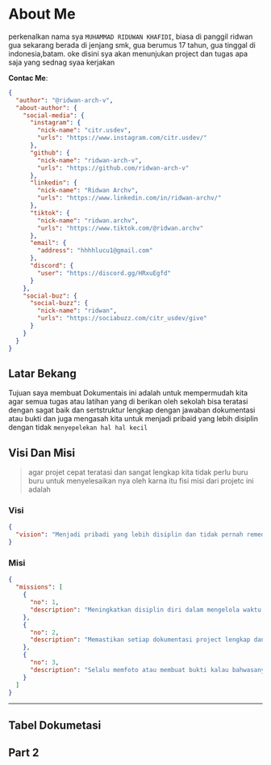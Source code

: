 # About Me

perkenalkan nama sya `MUHAMMAD RIDUWAN KHAFIDI`, biasa di panggil ridwan gua sekarang berada di jenjang smk, gua berumus 17 tahun, gua tinggal di indonesia,batam. oke disini sya akan menunjukan project dan tugas apa saja yang sednag syaa kerjakan

**Contac Me**:

```json
{
  "author": "@ridwan-arch-v",
  "about-author": {
    "social-media": {
      "instagram": {
        "nick-name": "citr.usdev",
        "urls": "https://www.instagram.com/citr.usdev/"
      },
      "github": {
        "nick-name": "ridwan-arch-v",
        "urls": "https://github.com/ridwan-arch-v"
      },
      "linkedin": {
        "nick-name": "Ridwan Archv",
        "urls": "https://www.linkedin.com/in/ridwan-archv/"
      },
      "tiktok": {
        "nick-name": "ridwan.archv",
        "urls": "https://www.tiktok.com/@ridwan.archv"
      },
      "email": {
        "address": "hhhhlucu1@gmail.com"
      },
      "discord": {
        "user": "https://discord.gg/HRxuEgfd"
      }
    },
    "social-buz": {
      "social-buzz": {
        "nick-name": "ridwan",
        "urls": "https://sociabuzz.com/citr_usdev/give"
      }
    }
  }
}
```

## Latar Bekang

Tujuan saya membuat Dokumentais ini adalah untuk mempermudah kita agar semua tugas atau latihan yang di berikan oleh sekolah bisa teratasi dengan sagat baik dan sertstruktur lengkap dengan jawaban dokumentasi atau bukti dan juga mengasah kita untuk menjadi pribaid yang lebih disiplin dengan tidak `menyepelekan hal hal kecil`

## Visi Dan Misi

> agar projet cepat teratasi dan sangat lengkap kita tidak perlu buru buru untuk menyelesaikan nya oleh karna itu fisi misi dari projetc ini adalah

### Visi

```json
{
  "vision": "Menjadi pribadi yang lebih disiplin dan tidak pernah remedial tugas serta memberikan informasi terhadap semua dokumentasi repository dan project.",
}
```

### Misi

```json
{
  "missions": [
    {
      "no": 1,
      "description": "Meningkatkan disiplin diri dalam mengelola waktu dan tugas."
    },
    {
      "no": 2,
      "description": "Memastikan setiap dokumentasi project lengkap dan mudah dipahami."
    },
    {
      "no": 3,
      "description": "Selalu memfoto atau membuat bukti kalau bahwasanya tugas udah dikerjakan dan ada buktinya."
    }
  ]
}
```

---

## Tabel Dokumetasi

## Part 2
